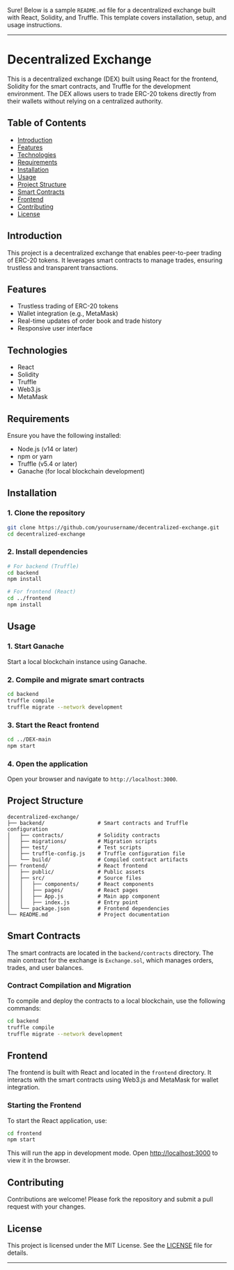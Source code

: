 Sure! Below is a sample `README.md` file for a decentralized exchange built with React, Solidity, and Truffle. This template covers installation, setup, and usage instructions.

---

# Decentralized Exchange

This is a decentralized exchange (DEX) built using React for the frontend, Solidity for the smart contracts, and Truffle for the development environment. The DEX allows users to trade ERC-20 tokens directly from their wallets without relying on a centralized authority.

## Table of Contents

- [Introduction](#introduction)
- [Features](#features)
- [Technologies](#technologies)
- [Requirements](#requirements)
- [Installation](#installation)
- [Usage](#usage)
- [Project Structure](#project-structure)
- [Smart Contracts](#smart-contracts)
- [Frontend](#frontend)
- [Contributing](#contributing)
- [License](#license)

## Introduction

This project is a decentralized exchange that enables peer-to-peer trading of ERC-20 tokens. It leverages smart contracts to manage trades, ensuring trustless and transparent transactions.

## Features

- Trustless trading of ERC-20 tokens
- Wallet integration (e.g., MetaMask)
- Real-time updates of order book and trade history
- Responsive user interface

## Technologies

- React
- Solidity
- Truffle
- Web3.js
- MetaMask

## Requirements

Ensure you have the following installed:

- Node.js (v14 or later)
- npm or yarn
- Truffle (v5.4 or later)
- Ganache (for local blockchain development)

## Installation

### 1. Clone the repository

```bash
git clone https://github.com/yourusername/decentralized-exchange.git
cd decentralized-exchange
```

### 2. Install dependencies

```bash
# For backend (Truffle)
cd backend
npm install

# For frontend (React)
cd ../frontend
npm install
```

## Usage

### 1. Start Ganache

Start a local blockchain instance using Ganache.

### 2. Compile and migrate smart contracts

```bash
cd backend
truffle compile
truffle migrate --network development
```

### 3. Start the React frontend

```bash
cd ../DEX-main
npm start
```

### 4. Open the application

Open your browser and navigate to `http://localhost:3000`.

## Project Structure

```
decentralized-exchange/
├── backend/                 # Smart contracts and Truffle configuration
│   ├── contracts/           # Solidity contracts
│   ├── migrations/          # Migration scripts
│   ├── test/                # Test scripts
│   ├── truffle-config.js    # Truffle configuration file
│   └── build/               # Compiled contract artifacts
├── frontend/                # React frontend
│   ├── public/              # Public assets
│   ├── src/                 # Source files
│   │   ├── components/      # React components
│   │   ├── pages/           # React pages
│   │   ├── App.js           # Main app component
│   │   ├── index.js         # Entry point
│   └── package.json         # Frontend dependencies
└── README.md                # Project documentation
```

## Smart Contracts

The smart contracts are located in the `backend/contracts` directory. The main contract for the exchange is `Exchange.sol`, which manages orders, trades, and user balances.

### Contract Compilation and Migration

To compile and deploy the contracts to a local blockchain, use the following commands:

```bash
cd backend
truffle compile
truffle migrate --network development
```

## Frontend

The frontend is built with React and located in the `frontend` directory. It interacts with the smart contracts using Web3.js and MetaMask for wallet integration.

### Starting the Frontend

To start the React application, use:

```bash
cd frontend
npm start
```

This will run the app in development mode. Open [http://localhost:3000](http://localhost:3000) to view it in the browser.

## Contributing

Contributions are welcome! Please fork the repository and submit a pull request with your changes.

## License

This project is licensed under the MIT License. See the [LICENSE](LICENSE) file for details.

---
